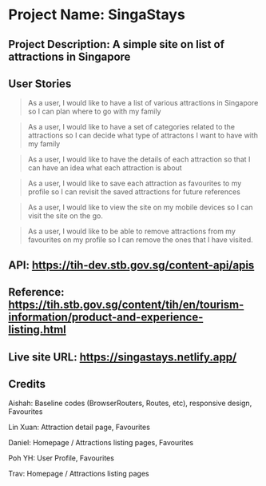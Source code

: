 # Project Name: SingaStays

## Project Description: A simple site on list of attractions in Singapore

## User Stories
> As a user, I would like to have a list of various attractions in Singapore so I can plan where to go with my family

> As a user, I would like to have a set of categories related to the attractions so I can decide what type of attractons I want to have with my family

> As a user, I would like to have the details of each attraction so that I can have an idea what each attraction is about

> As a user, I would like to save each attraction as favourites to my profile so I can revisit the saved attractions for future references

> As a user, I would like to view the site on my mobile devices so I can visit the site on the go.

> As a user, I would like to be able to remove attractions from my favourites on my profile so I can remove the ones that I have visited.

## API: https://tih-dev.stb.gov.sg/content-api/apis

## Reference: https://tih.stb.gov.sg/content/tih/en/tourism-information/product-and-experience-listing.html
  

## Live site URL: https://singastays.netlify.app/

## Credits
Aishah: Baseline codes (BrowserRouters, Routes, etc), responsive design, Favourites

Lin Xuan: Attraction detail page, Favourites

Daniel: Homepage / Attractions listing pages, Favourites

Poh YH: User Profile, Favourites

Trav: Homepage / Attractions listing pages
